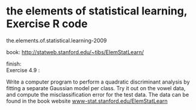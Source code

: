 # the elements of statistical learning, Exercise R code
the.elements.of.statistical.learning-2009

book: http://statweb.stanford.edu/~tibs/ElemStatLearn/

finish:<br>
Exercise 4.9 : <br>

Write a computer program to perform a quadratic discriminant
analysis by fitting a separate Gaussian model per class. Try it out on the
vowel data, and compute the misclassification error for the test data. The
data can be found in the book website www-stat.stanford.edu/ElemStatLearn
